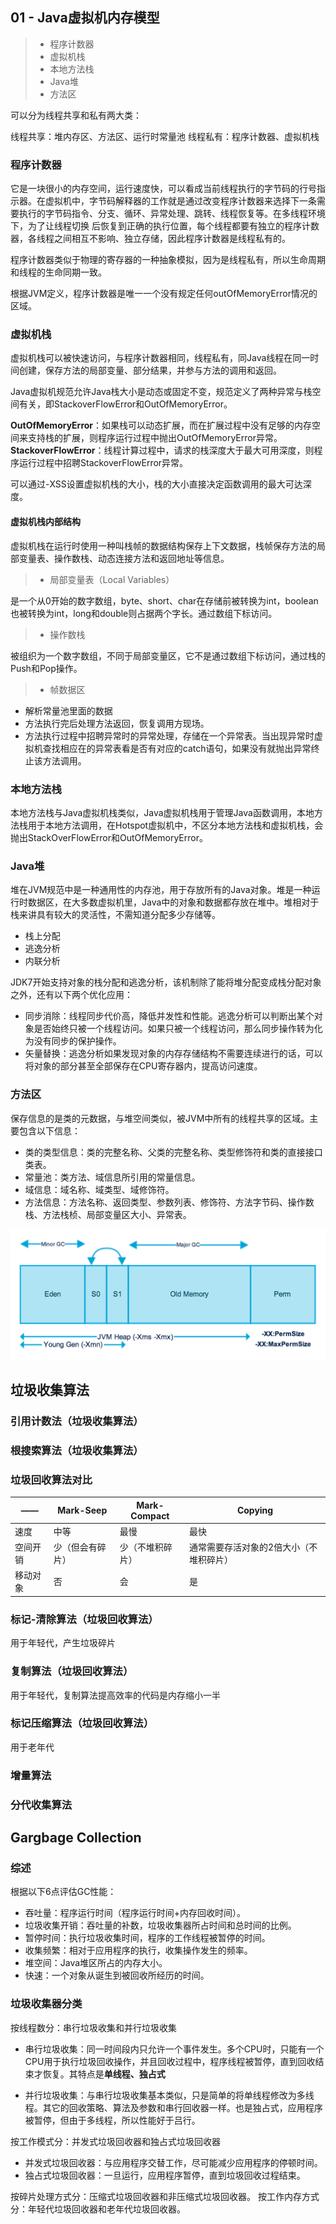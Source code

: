 ## 01 - Java虚拟机内存模型

> * 程序计数器
> * 虚拟机栈
> * 本地方法栈
> * Java堆
> * 方法区

可以分为线程共享和私有两大类：

线程共享：堆内存区、方法区、运行时常量池
线程私有：程序计数器、虚拟机栈

### 程序计数器

它是一块很小的内存空间，运行速度快，可以看成当前线程执行的字节码的行号指示器。在虚拟机中，字节码解释器的工作就是通过改变程序计数器来选择下一条需要执行的字节码指令、分支、循环、异常处理、跳转、线程恢复等。在多线程环境下，为了让线程切换
后恢复到正确的执行位置，每个线程都要有独立的程序计数器，各线程之间相互不影响、独立存储，因此程序计数器是线程私有的。

程序计数器类似于物理的寄存器的一种抽象模拟，因为是线程私有，所以生命周期和线程的生命同期一致。

根据JVM定义，程序计数器是唯一一个没有规定任何outOfMemoryError情况的区域。

### 虚拟机栈

虚拟机栈可以被快速访问，与程序计数器相同，线程私有，同Java线程在同一时间创建，保存方法的局部变量、部分结果，并参与方法的调用和返回。

Java虚拟机规范允许Java栈大小是动态或固定不变，规范定义了两种异常与栈空间有关，即StackoverFlowError和OutOfMemoryError。

**OutOfMemoryError**：如果栈可以动态扩展，而在扩展过程中没有足够的内存空间来支持栈的扩展，则程序运行过程中抛出OutOfMemoryError异常。
**StackoverFlowError**：线程计算过程中，请求的栈深度大于最大可用深度，则程序运行过程中招聘StackoverFlowError异常。

可以通过-XSS设置虚拟机栈的大小，栈的大小直接决定函数调用的最大可达深度。

#### 虚拟机栈内部结构

虚拟机栈在运行时使用一种叫栈帧的数据结构保存上下文数据，栈帧保存方法的局部变量表、操作数栈、动态连接方法和返回地址等信息。

> * 局部变量表（Local Variables）

是一个从0开始的数字数组，byte、short、char在存储前被转换为int，boolean也被转换为int，long和double则占据两个字长。通过数组下标访问。

> * 操作数栈

被组织为一个数字数组，不同于局部变量区，它不是通过数组下标访问，通过栈的Push和Pop操作。

> * 帧数据区

- 解析常量池里面的数据
- 方法执行完后处理方法返回，恢复调用方现场。
- 方法执行过程中招聘异常时的异常处理，存储在一个异常表。当出现异常时虚拟机查找相应在的异常表看是否有对应的catch语句，如果没有就抛出异常终止该方法调用。


### 本地方法栈

本地方法栈与Java虚拟机栈类似，Java虚拟机栈用于管理Java函数调用，本地方法栈用于本地方法调用，在Hotspot虚拟机中，不区分本地方法栈和虚拟机栈，会抛出StackOverFlowError和OutOfMemoryError。

### Java堆

堆在JVM规范中是一种通用性的内存池，用于存放所有的Java对象。堆是一种运行时数据区，在大多数虚拟机里，Java中的对象和数据都存放在堆中。堆相对于栈来讲具有较大的灵活性，不需知道分配多少存储等。

* 栈上分配
* 逃逸分析
* 内联分析

JDK7开始支持对象的栈分配和逃逸分析，该机制除了能将堆分配变成栈分配对象之外，还有以下两个优化应用：

* 同步消除：线程同步代价高，降低并发性和性能。逃逸分析可以判断出某个对象是否始终只被一个线程访问。如果只被一个线程访问，那么同步操作转为化为没有同步的保护操作。
* 矢量替换：逃逸分析如果发现对象的内存存储结构不需要连续进行的话，可以将对象的部分甚至全部保存在CPU寄存器内，提高访问速度。

### 方法区

保存信息的是类的元数据，与堆空间类似，被JVM中所有的线程共享的区域。主要包含以下信息：

* 类的类型信息：类的完整名称、父类的完整名称、类型修饰符和类的直接接口类表。
* 常量池：类方法、域信息所引用的常量信息。
* 域信息：域名称、域类型、域修饰符。
* 方法信息：方法名称、返回类型、参数列表、修饰符、方法字节码、操作数栈、方法栈桢、局部变量区大小、异常表。

![Java内存模型](Java-Memory-Model.png)

## 垃圾收集算法

### 引用计数法（垃圾收集算法）

### 根搜索算法（垃圾收集算法）

### 垃圾回收算法对比

|——| Mark-Seep | Mark-Compact | Copying|
|---|----------|--------------|--------|
|速度|中等|最慢|最快|
|空间开销|少（但会有碎片）|少（不堆积碎片）|通常需要存活对象的2倍大小（不堆积碎片）|
|移动对象|否|会|是|

### 标记-清除算法（垃圾回收算法）

用于年轻代，产生垃圾碎片

### 复制算法（垃圾回收算法）

用于年轻代，复制算法提高效率的代码是内存缩小一半

### 标记压缩算法（垃圾回收算法）

用于老年代

### 增量算法

### 分代收集算法

## Gargbage Collection

### 综述

根据以下6点评估GC性能：

* 吞吐量：程序运行时间（程序运行时间+内存回收时间）。
* 垃圾收集开销：吞吐量的补数，垃圾收集器所占时间和总时间的比例。
* 暂停时间：执行垃圾收集时间，程序的工作线程被暂停的时间。
* 收集频繁：相对于应用程序的执行，收集操作发生的频率。
* 堆空间：Java堆区所占的内存大小。
* 快速：一个对象从诞生到被回收所经历的时间。

### 垃圾收集器分类 

按线程数分：串行垃圾收集和并行垃圾收集

* 串行垃圾收集：同一时间段内只允许一个事件发生。多个CPU时，只能有一个CPU用于执行垃圾回收操作，并且回收过程中，程序线程被暂停，直到回收结束才恢复。其特点是<strong>单线程、独占式</strong>

* 并行垃圾收集：与串行垃圾收集基本类似，只是简单的将单线程修改为多线程。其它的回收策略、算法及参数和串行回收器一样。也是独占式，应用程序被暂停，但由于多线程，所以性能好于吕行。

按工作模式分：并发式垃圾回收器和独占式垃圾回收器

* 并发式垃圾回收器：与应用程序交替工作，尽可能减少应用程序的停顿时间。
* 独占式垃圾回收器：一旦运行，应用程序暂停，直到垃圾回收过程结束。

按碎片处理方式分：压缩式垃圾回收器和非压缩式垃圾回收器。
按工作内存方式分：年轻代垃圾回收器和老年代垃圾回收器。
